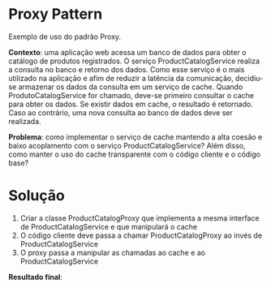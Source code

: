 # Proxy Pattern

Exemplo de uso do padrão Proxy.

**Contexto**: uma aplicação web acessa um banco de dados para obter o catálogo de produtos registrados. O serviço ProductCatalogService realiza a consulta no banco e retorno dos dados. Como esse serviço é o mais utilizado na aplicação e afim de reduzir a latência da comunicação, decidiu-se armazenar os dados da consulta em um serviço de cache. Quando ProdutoCatalogService for chamado, deve-se primeiro consultar o cache para obter os dados. Se existir dados em cache, o resultado é retornado. Caso ao contrário, uma nova consulta ao banco de dados deve ser realizada.

**Problema**: como implementar o serviço de cache mantendo a alta coesão e baixo acoplamento com o serviço ProductCatalogService? Além disso, como manter o uso do cache transparente com o código cliente e o código base?

# Solução

1. Criar a classe ProductCatalogProxy que implementa a mesma interface de ProductCatalogService e que manipulará o cache
2. O código cliente deve passa a chamar ProductCatalogProxy ao invés de ProductCatalogService
3. O proxy passa a manipular as chamadas ao cache e ao ProductCatalogService

**Resultado final**: 
